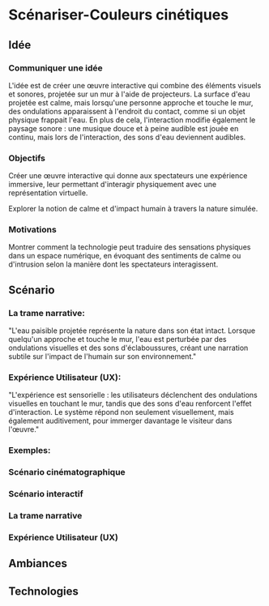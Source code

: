 # Scénariser-Couleurs cinétiques


## Idée


### Communiquer une idée
L'idée est de créer une œuvre interactive qui combine des éléments visuels et sonores, projetée sur un mur à l'aide de projecteurs. La surface d'eau projetée est calme, mais lorsqu'une personne approche et touche le mur, des ondulations apparaissent à l'endroit du contact, comme si un objet physique frappait l'eau. En plus de cela, l'interaction modifie également le paysage sonore : une musique douce et à peine audible est jouée en continu, mais lors de l'interaction, des sons d'eau deviennent audibles.

### Objectifs
Créer une œuvre interactive qui donne aux spectateurs une expérience immersive, leur permettant d'interagir physiquement avec une représentation virtuelle.

Explorer la notion de calme et d'impact humain à travers la nature simulée.

### Motivations
Montrer comment la technologie peut traduire des sensations physiques dans un espace numérique, en évoquant des sentiments de calme ou d'intrusion selon la manière dont les spectateurs interagissent.


## Scénario

### La trame narrative:

"L'eau paisible projetée représente la nature dans son état intact. Lorsque quelqu'un approche et touche le mur, l'eau est perturbée par des ondulations visuelles et des sons d'éclaboussures, créant une narration subtile sur l'impact de l'humain sur son environnement."

### Expérience Utilisateur (UX):

"L'expérience est sensorielle : les utilisateurs déclenchent des ondulations visuelles en touchant le mur, tandis que des sons d'eau renforcent l'effet d'interaction. Le système répond non seulement visuellement, mais également auditivement, pour immerger davantage le visiteur dans l'œuvre."

### Exemples:




### Scénario cinématographique
### Scénario interactif
### La trame narrative
### Expérience Utilisateur (UX)


## Ambiances


## Technologies



